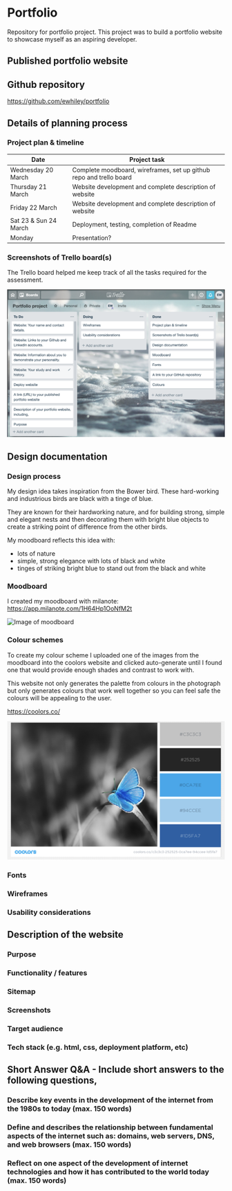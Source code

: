 # Portfolio
Repository for portfolio project.
This project was to build a portfolio website to showcase myself as an aspiring developer. 

## Published portfolio website


## Github repository
https://github.com/ewhiley/portfolio

## Details of planning process
### Project plan & timeline

Date | Project task
------------ | -------------
Wednesday 20 March | Complete moodboard, wireframes, set up github repo and trello board
Thursday 21 March | Website development and complete description of website
Friday 22 March | Website development and complete description of website
Sat 23 & Sun 24 March | Deployment, testing, completion of Readme
Monday | Presentation?

### Screenshots of Trello board(s)
The Trello board helped me keep track of all the tasks required for the assessment. 

![Image of Trello board showing tasks underway, completed and yet to be completed](https://github.com/ewhiley/portfolio/blob/master/trello%20board.png)


## Design documentation
### Design process
My design idea takes inspiration from the Bower bird. These hard-working and industrious birds are black with a tinge of blue. 

They are known for their hardworking nature, and for building strong, simple and elegant nests and then decorating them with bright blue objects to create a striking point of difference from the other birds. 

My moodboard reflects this idea with: 
- lots of nature 
- simple, strong elegance with lots of black and white 
- tinges of striking bright blue to stand out from the black and white

### Moodboard

I created my moodboard with milanote: https://app.milanote.com/1H64Hp1OoNfM2t

![Image of moodboard](https://github.com/ewhiley/portfolio/blob/master/Portfolio_mood_board.png)

### Colour schemes
To create my colour scheme I uploaded one of the images from the moodboard into the coolors website and clicked auto-generate until I found one that would provide enough shades and contrast to work with.

This website not only generates the palette from colours in the photograph but only generates colours that work well together so you can feel safe the colours will be appealing to the user.

https://coolors.co/

![Image of colour palette](https://github.com/ewhiley/portfolio/blob/master/colour_schemes.png)

### Fonts

### Wireframes

### Usability considerations


## Description of the website
### Purpose
### Functionality / features
### Sitemap
### Screenshots
### Target audience
### Tech stack (e.g. html, css, deployment platform, etc)



## Short Answer Q&A - Include short answers to the following questions,
### Describe key events in the development of the internet from the 1980s to today (max. 150 words)
### Define and describes the relationship between fundamental aspects of the internet such as: domains, web servers, DNS, and web browsers (max. 150 words)
### Reflect on one aspect of the development of internet technologies and how it has contributed to the world today (max. 150 words)
